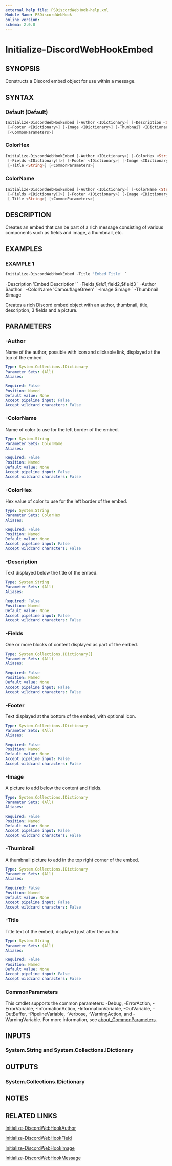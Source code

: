 ```yaml
---
external help file: PSDiscordWebHook-help.xml
Module Name: PSDiscordWebHook
online version:
schema: 2.0.0
---
```


# Initialize-DiscordWebHookEmbed

## SYNOPSIS

Constructs a Discord embed object for use within a message.

## SYNTAX

### Default (Default)

```powershell
Initialize-DiscordWebHookEmbed [-Author <IDictionary>] [-Description <String>] [-Fields <IDictionary[]>]
 [-Footer <IDictionary>] [-Image <IDictionary>] [-Thumbnail <IDictionary>] [-Title <String>]
 [<CommonParameters>]
```

### ColorHex

```powershell
Initialize-DiscordWebHookEmbed [-Author <IDictionary>] [-ColorHex <String>] [-Description <String>]
 [-Fields <IDictionary[]>] [-Footer <IDictionary>] [-Image <IDictionary>] [-Thumbnail <IDictionary>]
 [-Title <String>] [<CommonParameters>]
```

### ColorName

```powershell
Initialize-DiscordWebHookEmbed [-Author <IDictionary>] [-ColorName <String>] [-Description <String>]
 [-Fields <IDictionary[]>] [-Footer <IDictionary>] [-Image <IDictionary>] [-Thumbnail <IDictionary>]
 [-Title <String>] [<CommonParameters>]
```

## DESCRIPTION

Creates an embed that can be part of a rich message consisting of various components such as fields and image, a thumbnail, etc.

## EXAMPLES

### EXAMPLE 1

```powershell
Initialize-DiscordWebHookEmbed -Title 'Embed Title' `
```

-Description 'Embed Description' \`
        -Fields $field1,$field2,$field3 \`
        -Author $author \`
        -ColorName 'CamouflageGreen' \`
        -Image $image \`
        -Thumbnail $image

Creates a rich Discord embed object with an author, thumbnail, title, description, 3 fields and a picture.

## PARAMETERS

### -Author

Name of the author, possible with icon and clickable link, displayed at the top of the embed.

```yaml
Type: System.Collections.IDictionary
Parameter Sets: (All)
Aliases:

Required: False
Position: Named
Default value: None
Accept pipeline input: False
Accept wildcard characters: False
```

### -ColorName

Name of color to use for the left border of the embed.

```yaml
Type: System.String
Parameter Sets: ColorName
Aliases:

Required: False
Position: Named
Default value: None
Accept pipeline input: False
Accept wildcard characters: False
```

### -ColorHex

Hex value of color to use for the left border of the embed.

```yaml
Type: System.String
Parameter Sets: ColorHex
Aliases:

Required: False
Position: Named
Default value: None
Accept pipeline input: False
Accept wildcard characters: False
```

### -Description

Text displayed below the title of the embed.

```yaml
Type: System.String
Parameter Sets: (All)
Aliases:

Required: False
Position: Named
Default value: None
Accept pipeline input: False
Accept wildcard characters: False
```

### -Fields

One or more blocks of content displayed as part of the embed.

```yaml
Type: System.Collections.IDictionary[]
Parameter Sets: (All)
Aliases:

Required: False
Position: Named
Default value: None
Accept pipeline input: False
Accept wildcard characters: False
```

### -Footer

Text displayed at the bottom of the embed, with optional icon.

```yaml
Type: System.Collections.IDictionary
Parameter Sets: (All)
Aliases:

Required: False
Position: Named
Default value: None
Accept pipeline input: False
Accept wildcard characters: False
```

### -Image

A picture to add below the content and fields.

```yaml
Type: System.Collections.IDictionary
Parameter Sets: (All)
Aliases:

Required: False
Position: Named
Default value: None
Accept pipeline input: False
Accept wildcard characters: False
```

### -Thumbnail

A thumbnail picture to add in the top right corner of the embed.

```yaml
Type: System.Collections.IDictionary
Parameter Sets: (All)
Aliases:

Required: False
Position: Named
Default value: None
Accept pipeline input: False
Accept wildcard characters: False
```

### -Title

Title text of the embed, displayed just after the author.

```yaml
Type: System.String
Parameter Sets: (All)
Aliases:

Required: False
Position: Named
Default value: None
Accept pipeline input: False
Accept wildcard characters: False
```

### CommonParameters

This cmdlet supports the common parameters: -Debug, -ErrorAction, -ErrorVariable, -InformationAction, -InformationVariable, -OutVariable, -OutBuffer, -PipelineVariable, -Verbose, -WarningAction, and -WarningVariable. For more information, see [about_CommonParameters](http://go.microsoft.com/fwlink/?LinkID=113216).

## INPUTS

### System.String and System.Collections.IDictionary

## OUTPUTS

### System.Collections.IDictionary

## NOTES

## RELATED LINKS

[Initialize-DiscordWebHookAuthor](Initialize-DiscordWebHookAuthor.md)

[Initialize-DiscordWebHookField](Initialize-DiscordWebHookField.md)

[Initialize-DiscordWebHookImage](Initialize-DiscordWebHookImage.md)

[Initialize-DiscordWebHookMessage](Initialize-DiscordWebHookMessage.md)
